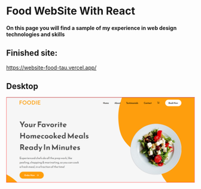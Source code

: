 # Food WebSite With React

#### On this page you will find a sample of my experience in web design technologies and skills

## Finished site:

https://website-food-tau.vercel.app/

## Desktop

![Image](./src/Assets/desktop.png)
